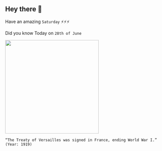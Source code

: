 ## Hey there 👋
Have an amazing `Saturday` ⚡⚡⚡

Did you know Today on `28th of June`
 
 [<img src="https://cdn.britannica.com/48/71448-050-4C5EB186/Big-Four-David-Lloyd-George-architects-Italy.jpg" width="300" />](https://www.britannica.com/event/Treaty-of-Versailles-1919#:~:text=June%2028,%201919) 
 ```
“The Treaty of Versailles was signed in France, ending World War I.” (Year: 1919)
```
